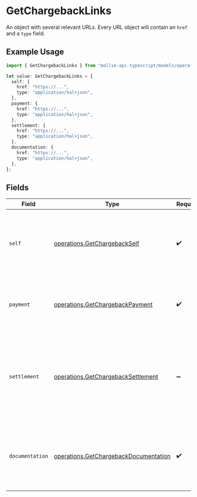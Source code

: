 # GetChargebackLinks

An object with several relevant URLs. Every URL object will contain an `href` and a `type` field.

## Example Usage

```typescript
import { GetChargebackLinks } from "mollie-api-typescript/models/operations";

let value: GetChargebackLinks = {
  self: {
    href: "https://...",
    type: "application/hal+json",
  },
  payment: {
    href: "https://...",
    type: "application/hal+json",
  },
  settlement: {
    href: "https://...",
    type: "application/hal+json",
  },
  documentation: {
    href: "https://...",
    type: "application/hal+json",
  },
};
```

## Fields

| Field                                                                                                                           | Type                                                                                                                            | Required                                                                                                                        | Description                                                                                                                     |
| ------------------------------------------------------------------------------------------------------------------------------- | ------------------------------------------------------------------------------------------------------------------------------- | ------------------------------------------------------------------------------------------------------------------------------- | ------------------------------------------------------------------------------------------------------------------------------- |
| `self`                                                                                                                          | [operations.GetChargebackSelf](../../models/operations/getchargebackself.md)                                                    | :heavy_check_mark:                                                                                                              | In v2 endpoints, URLs are commonly represented as objects with an `href` and `type` field.                                      |
| `payment`                                                                                                                       | [operations.GetChargebackPayment](../../models/operations/getchargebackpayment.md)                                              | :heavy_check_mark:                                                                                                              | The API resource URL of the [payment](get-payment) that this chargeback belongs to.                                             |
| `settlement`                                                                                                                    | [operations.GetChargebackSettlement](../../models/operations/getchargebacksettlement.md)                                        | :heavy_minus_sign:                                                                                                              | The API resource URL of the [settlement](get-settlement) this chargeback has been settled with. Not present if not yet settled. |
| `documentation`                                                                                                                 | [operations.GetChargebackDocumentation](../../models/operations/getchargebackdocumentation.md)                                  | :heavy_check_mark:                                                                                                              | In v2 endpoints, URLs are commonly represented as objects with an `href` and `type` field.                                      |